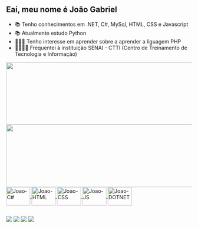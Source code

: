 ## Eai, meu nome é João Gabriel

- 📚 Tenho conhecimentos em .NET, C#, MySql, HTML, CSS e Javascript
- 📚 Atualmente estudo Python
- 👨🏽‍💻 Tenho interesse em aprender sobre a aprender a liguagem PHP
- 🏫👨🏽‍🎓 Frequentei à instituição SENAI - CTTI (Centro de Treinamento de Tecnologia e Informação)

<div>
  <a href="https://github.com/JoaoGabsSR">
  <img align="left" width="600em" height="170em" src="https://github-readme-stats.vercel.app/api?username=JoaoGabsSR&show_icons=true&theme=nightowl&include_all_commits=true&count_private=True" />
  <img align="left" width="600em" height="170em" src="https://github-readme-stats.vercel.app/api/top-langs/?username=JoaoGabsSR&layout=compact&langs_count=16&theme=nightowl" />
</div>

<div style="display: inline_block"><br>
  <img align="center" alt="Joao-C#" height="50" width="65" src="https://cdn.jsdelivr.net/gh/devicons/devicon/icons/csharp/csharp-original.svg" />
  <img align="center" alt="Joao-HTML" height="50" width="65" src="https://cdn.jsdelivr.net/gh/devicons/devicon/icons/html5/html5-original.svg" />
  <img align="center" alt="Joao-CSS" height="50" width="65" src="https://cdn.jsdelivr.net/gh/devicons/devicon/icons/css3/css3-original.svg" />
  <img align="center" alt="Joao-JS" height="50" width="65" src="https://cdn.jsdelivr.net/gh/devicons/devicon/icons/javascript/javascript-original.svg" />
  <img align="center" alt="Joao-DOTNET" height="50" width="65" src="https://cdn.jsdelivr.net/gh/devicons/devicon/icons/dotnetcore/dotnetcore-original.svg" />
  
</div>
  
##
  
<div>
  <a href="https://www.instagram.com/joao_gsr" target="_blank"><img src="https://img.shields.io/badge/Instagram-E4405F?style=for-the-badge&logo=instagram&logoColor=white" target="_blank"></a>
  <a href="https://www.linkedin.com/in/jo%C3%A3o-gabriel-34a70519a/" target="_blank"><img src="https://img.shields.io/badge/LinkedIn-0077B5?style=for-the-badge&logo=linkedin&logoColor=white" target="_blank"></a>
  <a href="joaogabrielsr39@gmail.com" target="_blank"><img src="https://img.shields.io/badge/Gmail-D14836?style=for-the-badge&logo=gmail&logoColor=white" target="_blank"></a>
  <a href="https://api.whatsapp.com/send?phone=5531995488749" target="_blank"><img src="https://img.shields.io/badge/WhatsApp-25D366?style=for-the-badge&logo=whatsapp&logoColor=white" target="_blank"></a>
</div>

